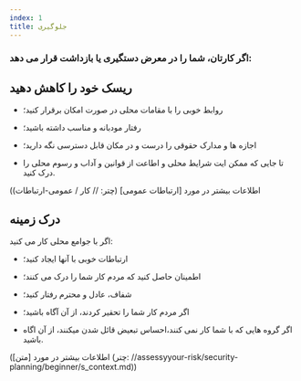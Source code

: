 ```yaml
---
index: 1
title: جلوگیری
---
```

### اگر کارتان، شما را در معرض دستگیری یا بازداشت قرار می دهد:

## ریسک خود را کاهش دهید

*   روابط خوبی را با مقامات محلی در صورت امکان برقرار کنید؛

*   رفتار مودبانه و مناسب داشته باشید؛

*   اجازه ها و مدارک حقوقی را درست و در مکان قابل دسترسی نگه دارید؛

*   تا جایی که ممکن ایت شرایط محلی و اطاعت از قوانین و آداب و رسوم محلی را درک کنید.

(اطلاعات بیشتر در مورد [ارتباطات عمومی] (چتر: // کار / عمومی-ارتباطات)

## درک زمینه

اگر با جوامع محلی کار می کنید:

*   ارتباطات خوبی با آنها ایجاد کنید؛

*   اطمینان حاصل کنید که مردم کار شما را درک می کنند؛

*   شفاف، عادل و محترم رفتار کنید؛

*    اگر مردم کار شما را تحقیر کردند، از آن آگاه باشید؛

*   اگر گروه هایی که با شما کار نمی کنند،احساس تبعیض قائل شدن میکنند، از آن اگاه باشید.

(اطلاعات بیشتر در مورد [متن] (چتر: //assessyyour-risk/security-planning/beginner/s_context.md))